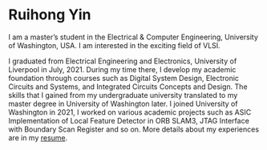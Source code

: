 # **Ruihong Yin**

I am a master’s student in the Electrical & Computer Engineering, University of  Washington, USA. I am interested in the exciting field of VLSI.

I graduated from Electrical Engineering and Electronics, University of Liverpool in July, 2021. During my time there, I develop my academic foundation through courses such as Digital System Design, Electronic Circuits and Systems, and Integrated Circuits Concepts and Design. The skills that I gained from my undergraduate university translated to my master degree in University of Washington later. I joined University of Washington in 2021, I worked on various academic projects such as ASIC Implementation of Local Feature Detector in ORB SLAM3, JTAG Interface with Boundary Scan Register and so on. More details about my experiences are in my [resume](/resume.pdf).
